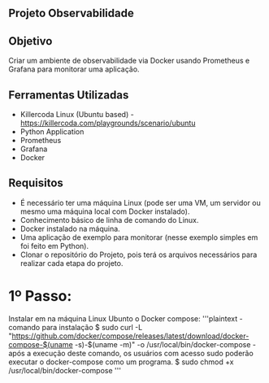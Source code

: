 ## Projeto Observabilidade

## Objetivo
Criar um ambiente de observabilidade via Docker usando Prometheus e Grafana para monitorar uma aplicação.

## Ferramentas Utilizadas
- Killercoda Linux (Ubuntu based) - https://killercoda.com/playgrounds/scenario/ubuntu
- Python Application
- Prometheus
- Grafana
- Docker

## Requisitos

- É necessário ter  uma máquina Linux (pode ser uma VM, um servidor ou mesmo uma máquina local com Docker instalado).
- Conhecimento básico de linha de comando do Linux.
- Docker instalado na máquina.
- Uma aplicação de exemplo para monitorar (nesse exemplo simples em foi feito em Python).
- Clonar o repositório do Projeto, pois terá os arquivos necessários para realizar cada etapa do projeto.

# 1º Passo: 
Instalar em na máquina  Linux Ubunto o Docker compose:
'''plaintext
   -comando para instalação
 $ sudo curl -L "https://github.com/docker/compose/releases/latest/download/docker-compose-$(uname -s)-$(uname -m)" -o /usr/local/bin/docker-compose
   -após a execução deste comando, os usuários com acesso sudo poderão executar o docker-compose como um programa.
 $ sudo chmod +x /usr/local/bin/docker-compose
'''
